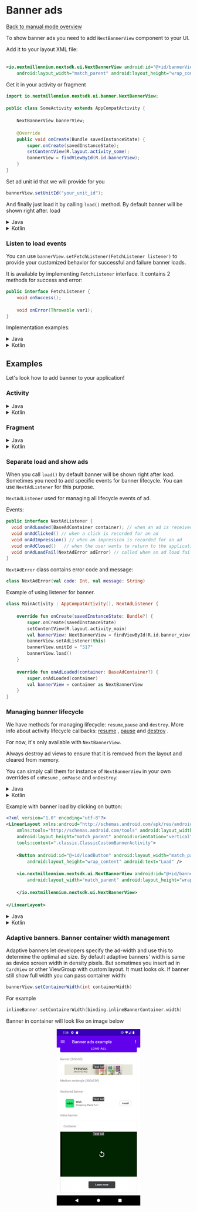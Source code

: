 # Banner ads

[Back to manual mode overview](https://github.com/nextmillenniummedia/next-sdk-android-example/blob/2.x/docs/manual/Manual.md)

To show banner ads you need to add `NextBannerView` component to your UI.

Add it to your layout XML file:

```xml

<io.nextmillennium.nextsdk.ui.NextBannerView android:id="@+id/bannerView"
    android:layout_width="match_parent" android:layout_height="wrap_content" />
```

Get it in your activity or fragment

```java
import io.nextmillennium.nextsdk.ui.banner.NextBannerView;

public class SomeActivity extends AppCompatActivity {

    NextBannerView bannerView;

    @Override
    public void onCreate(Bundle savedInstanceState) {
        super.onCreate(savedInstanceState);
        setContentView(R.layout.activity_some);
        bannerView = findViewById(R.id.bannerView);
    }
}
```

Set ad unit id that we will provide for you

```java 
bannerView.setUnitId("your_unit_id");
```

And finally just load it by calling `load()` method. By default banner will be shown right after.
load

<details>
<summary>Java</summary>

```java
import io.nextmillennium.nextsdk.NextBannerView;

public class SomeActivity extends AppCompatActivity {

    NextBannerView bannerView;

    @Override
    public void onCreate(Bundle savedInstanceState) {
        super.onCreate(savedInstanceState);
        setContentView(R.layout.activity_some);
        bannerView = view.findViewById(R.id.bannerView);
        bannerView.setUnitId("Your_unit_id");
        bannerView.load();
    }
}
```

</details>

<details>
<summary>Kotlin</summary>

```kotlin
class MainActivity : AppCompatActivity() {
    override fun onCreate(savedInstanceState: Bundle?) {
        super.onCreate(savedInstanceState)
        setContentView(R.layout.activity_main)
        val banner = findViewById<NextBannerView>(R.id.banner_view)
        banner.unitId = "517"
        banner.load()
    }
}
```

</details>

### Listen to load events

You can use `bannerView.setFetchListener(FetchListener listener)` to provide your customized
behavior for successful and failure banner loads.

It is available by implementing `FetchListener` interface. It contains 2 methods for success and
error:

```java
public interface FetchListener {
    void onSuccess();

    void onError(Throwable var1);
}

```

Implementation examples:

<details>
<summary>Java</summary>

```java

public class SomeActivity extends AppCompatActivity {
    @Override
    protected void onCreate(Bundle savedInstanceState) {
        super.onCreate(savedInstanceState);
        setContentView(R.layout.activity_classic_custom_banner);
        bannerView = findViewById(R.id.classicBanner);
        bannerView.setFetchListener(new FetchListener() {
            @Override
            public void onSuccess() {
                // banner loaded successfully
                Toast.makeText(this, "Successfully loaded!", Toast.LENGTH_SHORT).show();
            }

            @Override
            public void onError(Throwable throwable) {
                // some error occured
                Toast.makeText(this, "Ad load error", Toast.LENGTH_SHORT).show();
                Toast.makeText(this, throwable.getMessage(), Toast.LENGTH_LONG).show();
            }
        });
    }
}
```

</details>

<details>
<summary>Kotlin</summary>

```kotlin
class ClassicCustomBannerActivity : AppCompatActivity() {
    override fun onCreate(savedInstanceState: Bundle?) {
        super.onCreate(savedInstanceState)
        setContentView(R.layout.activity_classic_custom_banner)
        bannerView = findViewById(R.id.banner)
        bannerView?.setFetchListener(object : FetchListener {
            override fun onSuccess() {
                Toast.make(
                    this@ClassicCustomBannerActivity,
                    "Successfully loaded banner : $unitId",
                    Toast.LENGTH_SHORT
                ).show()
            }

            override fun onError(err: Throwable?) {
                Toast.make(
                    this@ClassicCustomBannerActivity,
                    "Error banner load: $err",
                    Toast.LENGTH_SHORT
                ).show()
                Toast.makeText(
                    this@ClassicCustomBannerActivity,
                    throwable.message,
                    Toast.LENGTH_LONG
                ).show()
            }
        })
    }
}

```

</details>

## Examples

Let's look how to add banner to your application!

### Activity

<details>
<summary>Java</summary>

```java
import io.nextmillennium.nextsdk.ui.banner.NextBannerView;

public class ClassicInAppBannerActivity extends AppCompatActivity {

    NextBannerView bannerView;

    @Override
    protected void onCreate(Bundle savedInstanceState) {
        super.onCreate(savedInstanceState);
        setContentView(R.layout.activity_classic_custom_banner);
        String unitId = "419";
        bannerView = findViewById(R.id.classicInAppBanner);
        bannerView.setUnitId(unitId);
        // If you need listener for Next Millennium response
        bannerView.setFetchListener(new FetchListener() {
            @Override
            public void onSuccess() {
                // banner loaded successfully
                Toast.makeText(this, "Successfully loaded!", Toast.LENGTH_SHORT).show();
            }

            @Override
            public void onError(Throwable throwable) {
                // some error occured
                Toast.makeText(this, "Ad load error", Toast.LENGTH_SHORT).show();
                Toast.makeText(this, throwable.getMessage(), Toast.LENGTH_LONG).show();
            }
        });
        bannerView.load();
    }
}
```

</details>
<details>
<summary>Kotlin</summary>

```kotlin
class ClassicCustomBannerActivity : AppCompatActivity() {
    private var bannerView: NextBannerView? = null

    override fun onCreate(savedInstanceState: Bundle?) {
        super.onCreate(savedInstanceState)
        setContentView(R.layout.activity_classic_custom_banner)
        val unitId = "419"
        bannerView = findViewById(R.id.banner)
        bannerView?.setUnitId(unitId)
        bannerView?.setFetchListener(object : FetchListener {
            override fun onSuccess() {
                Toast.make(
                    this@ClassicCustomBannerActivity,
                    "Successfully loaded banner : $unitId",
                    Toast.LENGTH_SHORT
                ).show()
            }

            override fun onError(err: Throwable?) {
                Toast.make(
                    this@ClassicCustomBannerActivity,
                    "Error banner load: $err",
                    Toast.LENGTH_SHORT
                ).show()
                Toast.makeText(
                    this@ClassicCustomBannerActivity,
                    throwable.message,
                    Toast.LENGTH_LONG
                ).show()
            }
        })
        bannerView?.load()
    }
}
```

</details>

### Fragment

<details>
<summary>Java</summary>

```java
public class NewsFragment extends Fragment {

    private NextBannerView bannerView;

    @Override
    public void onViewCreated(View view, Bundle savedInstanceState) {
        super.onViewCreated(view, savedInstanceState);
        bannerView = view.findViewById(R.id.banner);
        bannerView.setUnitId("your_unit_id");
        bannerView.load();
    }
}
```

</details>
<details>
<summary>Kotlin</summary>

```kotlin
class NewsFragment : Fragment() {

    override fun onViewCreated(view: View, savedInstanceState: Bundle?) {
        super.onViewCreated(view, savedInstanceState)
        val bannerView = findViewById<NextBannerView>(R.id.banner_view)
        bannerView.unitId = "your_unit_id"
        bannerView.setFetchListener(object : FetchListener {
            override fun onSuccess() {
                // banner loaded successfully
            }

            override fun onError(err: Throwable?) {
                // some error occured
            }
        })
        bannerView.load()
    }
}
```

</details>

### Separate load and show ads

When you call `load()` by default banner will be shown right after load. Sometimes you need to add
specific events for banner lifecycle. You can use `NextAdListener` for this purpose.

`NextAdListener` used for managing all lifecycle events of ad.

Events:

```java 
public interface NextAdListener { 
  void onAdLoaded(BaseAdContainer container); // when an ad is received 
  void onAdClicked() // when a click is recorded for an ad
  void onAdImpression() // when an impression is recorded for an ad
  void onAdClosed()   // when the user wants to return to the application after clicking on an ad 
  void onAdLoadFail(NextAdError adError) // called when an ad load failed
}
```

`NextAdError` class contains error code and message:

```kotlin
class NextAdError(val code: Int, val message: String)
```

Example of using listener for banner.

```kotlin
class MainActivity : AppCompatActivity(), NextAdListener {

    override fun onCreate(savedInstanceState: Bundle?) {
        super.onCreate(savedInstanceState)
        setContentView(R.layout.activity_main)
        val bannerView: NextBannerView = findViewById(R.id.banner_view)
        bannerView.setAdListener(this)
        bannerView.unitId = "517"
        bannerView.load()
    }

    override fun onAdLoaded(container: BaseAdContainer?) {
        super.onAdLoaded(container)
        val bannerView = container as NextBannerView
    }
}
```

### Managing banner lifecycle

We have methods for managing lifecycle: `resume`,`pause` and `destroy`. More info about activity
lifecycle
callbacks: [resume](https://developer.android.com/guide/components/activities/activity-lifecycle#onresume)
, [pause](https://developer.android.com/guide/components/activities/activity-lifecycle#onpause)
and [destroy](https://developer.android.com/guide/components/activities/activity-lifecycle#ondestroy)
.

For now, it's only available with `NextBannerView`.

Always destroy ad views to ensure that it is removed from the layout and cleared from memory.

You can simply call them for instance of `NextBannerView` in your own overrides of `onResume`
, `onPause` and `onDestroy`:

<details>
<summary>Java</summary>

```java

import io.nextmillennium.nextsdk.core.ui.NextBannerView;

public class ClassicCustomBannerActivity extends AppCompatActivity {
    private NextBannerView banner;

    @Override
    protected void onCreate(Bundle savedInstanceState) {
        super.onCreate(savedInstanceState);
        setContentView(R.layout.activity_classic_custom_banner);
        banner = findViewById(R.id.banner);
        banner.setUnitId("417");
        banner.load();
    }

    @Override
    protected void onPause() {
        if (banner != null) {
            banner.pause();
        }
        super.onPause();
    }

    @Override
    protected void onDestroy() {
        if (banner != null) {
            banner.destroy();
        }
        super.onDestroy();
    }

    @Override
    protected void onResume() {
        super.onResume();
        if (banner == null) return;
        banner.resume();
    }
}
```

</details>


<details>
<summary>Kotlin</summary>

```kotlin
class ClassicCustomBannerActivity : AppCompatActivity() {
    private lateinit var classicBanner: NextBannerView

    override fun onCreate(savedInstanceState: Bundle?) {
        super.onCreate(savedInstanceState)
        setContentView(R.layout.activity_classic_custom_banner)
        classicBanner = findViewById(R.id.classicInAppBanner)
        classicBanner.unitId = "517"
        classicBanner.load()
    }

    override fun onPause() {
        classicBanner.pause()
        super.onPause()
    }

    override fun onDestroy() {
        classicBanner.destroy()
        super.onDestroy()
    }

    override fun onResume() {
        super.onResume()
        classicBanner.resume()
    }
}
```

</details>

Example with banner load by clicking on button:

```xml
<?xml version="1.0" encoding="utf-8"?>
<LinearLayout xmlns:android="http://schemas.android.com/apk/res/android"
    xmlns:tools="http://schemas.android.com/tools" android:layout_width="match_parent"
    android:layout_height="match_parent" android:orientation="vertical"
    tools:context=".classic.ClassicCustomBannerActivity">

    <Button android:id="@+id/loadButton" android:layout_width="match_parent"
        android:layout_height="wrap_content" android:text="Load" />

    <io.nextmillennium.nextsdk.ui.NextBannerView android:id="@+id/banner"
        android:layout_width="match_parent" android:layout_height="wrap_content">

    </io.nextmillennium.nextsdk.ui.NextBannerView>

</LinearLayout>
```

<details>
<summary>Java</summary>

```java
public class ClassicCustomBannerActivity extends AppCompatActivity {

    private NextBannerView classicBanner;
    private ActivityClassicCustomBannerBinding binding;

    @Override
    protected void onCreate(Bundle savedInstanceState) {
        super.onCreate(savedInstanceState);
        binding = ActivityClassicCustomBannerBinding.inflate(getLayoutInflater());
        setContentView(binding.getRoot());

        String unitId = "417";
        Button load = binding.loadButton;
        classicBanner = binding.banner;
        load.setOnClickListener((view) -> loadBanner(unitId));
    }

    private void loadBanner(String unitId) {
        classicBanner.setUnitId(unitId);
        classicBanner.setFetchListener(new FetchListener() {
            @Override
            public void onSuccess() {
                if (getActivity() == null || binding == null) return;
                Snackbar.make(binding.getRoot(),
                        "Successfully loaded unit",
                        Snackbar.LENGTH_SHORT).show();
            }

            @Override
            public void onError(Throwable throwable) {
                if (binding == null) return;
                Snackbar.make(binding.getRoot(), "Error ad load", Snackbar.LENGTH_SHORT)
                        .show();
                String message = throwable.getMessage() != null ? throwable.getMessage() : "Unexpected error";
                Snackbar.make(binding.getRoot(), message, Snackbar.LENGTH_SHORT)
                        .show();
            }
        });
        classicBanner.load();
    }

    @Override
    protected void onPause() {
        if (classicBanner != null) {
            classicBanner.pause();
        }
        super.onPause();
    }

    @Override
    protected void onDestroy() {
        if (classicBanner != null) {
            classicBanner.destroy();
        }
        super.onDestroy();
    }

    @Override
    protected void onResume() {
        super.onResume();
        if (classicBanner == null) return;
        classicBanner.resume();
    }
}
```

</details>

<details>
<summary>Kotlin</summary>

```Kotlin

class ClassicCustomBannerActivity : AppCompatActivity() {

    private lateinit var classicBanner: NextBannerView
    private lateinit var binding: ActivityClassicCustomBannerBinding

    override fun onCreate(savedInstanceState: Bundle?) {
        super.onCreate(savedInstanceState)
        binding = ActivityClassicCustomBannerBinding.inflate(layoutInflater)
        setContentView(binding.root)
        val unitId = "417"
        val load: Button = binding.loadButton
        classicBanner = binding.banner
        load.setOnClickListener { loadBanner(unitId) }
    }

    private fun loadBanner(unitId: String) {
        classicBanner.unitId = unitId
        classicBanner.setFetchListener(object : FetchListener {
            override fun onSuccess() {
                showLoaded(unitId)
            }

            override fun onError(err: Throwable?) {
                showError(it)
            }
        })
        classicBanner.load()
    }

    override fun onPause() {
        classicBanner.pause()
        super.onPause()
    }

    override fun onDestroy() {
        classicBanner.destroy()
        super.onDestroy()
    }

    override fun onResume() {
        super.onResume()
        classicBanner.resume()
    }

    private fun showLoaded(message: String = "") {
        Snackbar.make(
            binding.root,
            "Successfully loaded banner : $message",
            Snackbar.LENGTH_SHORT
        ).show()
    }

    private fun showError(error: Throwable) {
        Snackbar.make(binding.root, "Error banner load: $error", Snackbar.LENGTH_SHORT)
            .show()
    }
}
```

</details>

### Adaptive banners. Banner container width management

Adaptive banners let developers specify the ad-width and use this to determine the optimal ad size.
By default adaptive banners' width is same as device screen width in density pixels. But sometimes
you insert ad in `CardView` or other ViewGroup with custom layout. It must looks ok. If banner still
show full width you can pass container width:

```java 
bannerView.setContainerWidth(int containerWidth)
```

For example

```kotlin
inlineBanner.setContainerWidth(binding.inlineBannerContainer.width)
```

Banner in container will look like on image below
<p align="center">
<img src="https://github.com/nextmillenniummedia/next-sdk-android-example/blob/2.x/docs/assets/container_width.png" height="480">
</p>